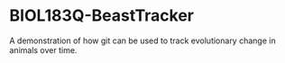 # BIOL183Q-BeastTracker
A demonstration of how git can be used to track evolutionary change in animals over time.
